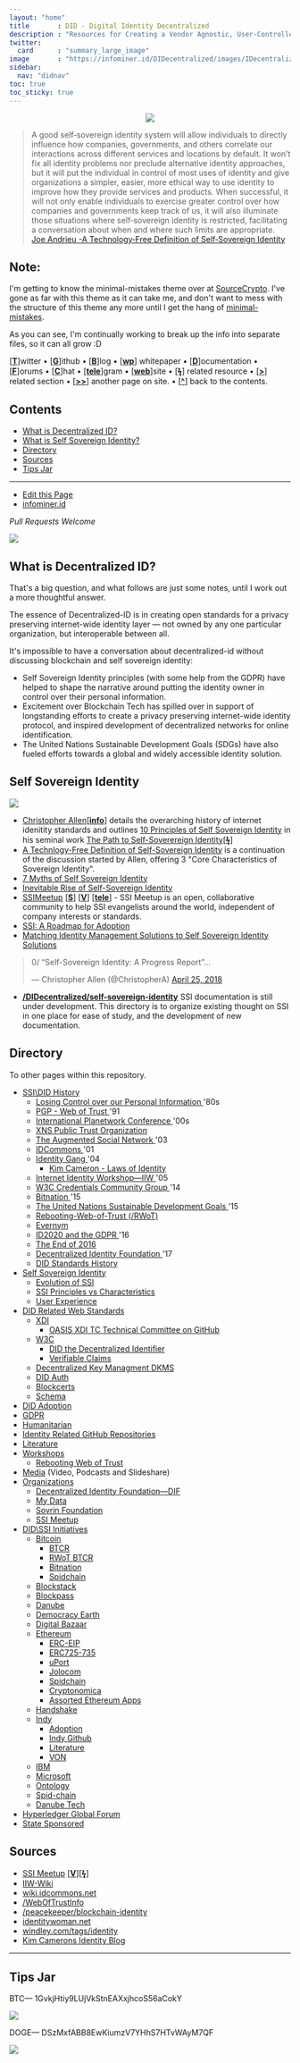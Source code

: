 ```yaml
---
layout: "home"
title       : DID - Digital Identity Decentralized
description : "Resources for Creating a Vendor Agnostic, User-Controlled, Identity Layer for the Internet."
twitter:
  card      : "summary_large_image"
image       : "https://infominer.id/DIDecentralized/images/IDecentralized.png"
sidebar:
  nav: "didnav"
toc: true
toc_sticky: true
---
```


<center><img src="images/identity-decentralized.png"/></center>


>A good self‐sovereign identity system will allow individuals to directly influence how companies, governments, and others correlate our interactions across different services and locations by default. It won’t fix all identity problems nor preclude alternative identity approaches, but it will put the individual in control of most uses of identity and give organizations a simpler, easier, more ethical way to use identity to improve how they provide services and products. When successful, it will not only enable individuals to exercise greater control over how companies and governments keep track of us, it will also illuminate those situations where self‐sovereign identity is restricted, facilitating a conversation about when and where such limits are appropriate. [Joe Andrieu -A Technology‐Free Definition of Self‐Sovereign Identity](https://github.com/jandrieu/rebooting-the-web-of-trust-fall2016/blob/master/topics-and-advance-readings/a-technology-free-definition-of-self-sovereign-identity.pdf)

## Note:

I'm getting to know the minimal-mistakes theme over at [SourceCrypto](https://infominer.id/SourceCrypto). I've gone as far with this theme as it can take me, and don't want to mess with the structure of this theme any more until I get the hang of  [minimal-mistakes](https://mademistakes.com/work/minimal-mistakes-jekyll-theme/).

As you can see, I'm continually working to break up the info into separate files, so it can all grow :D


[[**T**](#contents)]witter • [[**G**](#contents)]ithub • [[**B**](#contents)]log • [[**wp**](#contents)] whitepaper • [[**D**](#contents)]ocumentation • [[**F**](#contents)]orums • [[**C**](#contents)]hat • [[**tele**](#contents)]gram • [[**web**](#contents)]site
• [[**ϟ**](#contents)] related resource • [[**>**](#contents)] related section • [[**>>**](#contents)] another page on site. • [[**^**](#contents)] back to the contents.

## Contents
* [What is Decentralized ID?](#what-is-decentralized-id-)
* [What is Self Sovereign Identity?](#self-sovereign-identity-)
* [Directory](#directory-)
* [Sources](#sources-)
* [Tips Jar](#tips-jar-)

---

* [Edit this Page](https://github.com/infominer33/DIDecentralized)
* [infominer.id](https://infominer.id)

*Pull Requests Welcome*




![](https://i.imgur.com/9KpJRDr.png)


## What is Decentralized ID?

That's a big question, and what follows are just some notes, until I work out a more thoughtful answer.

The essence of Decentralized-ID is in creating open standards for a privacy preserving internet-wide identity layer — not owned by any one particular organization, but interoperable between all.

It's impossible to have a conversation about decentralized-id without discussing blockchain and self sovereign identity: 
  * Self Sovereign Identity principles (with some help from the GDPR) have helped to shape the narrative around putting the identity owner in control over their personal information.
  * Excitement over Blockchain Tech has spilled over in support of longstanding efforts to create a privacy preserving internet-wide identity protocol, and inspired development of decentralized networks for online identification. 
  * The United Nations Sustainable Development Goals (SDGs) have also fueled efforts towards a global and widely accessible identity solution.



## Self Sovereign Identity

![](https://imgur.com/3zz62kpl.png)


* [Christopher Allen](http://www.lifewithalacrity.com/)[[**info**](https://christophera.info/)] details the overarching history of internet idenitity standards and outlines [10 Principles of Self Sovereign Identity](https://github.com/WebOfTrustInfo/self-sovereign-identity/blob/master/self-sovereign-identity-principles.md) in his seminal work [The Path to Self-Soverereign Identity](http://www.lifewithalacrity.com/2016/04/the-path-to-self-soverereign-identity.html)[[**ϟ**](https://www.coindesk.com/path-self-sovereign-identity/amp/)]
* <a href="https://github.com/jandrieu/rebooting-the-web-of-trust-fall2016/raw/master/topics-and-advance-readings/a-technology-free-definition-of-self-sovereign-identity.pdf"><u>A Technlogy-Free Definition of Self-Sovereign Identity</u></a> is a continuation of the discussion started by Allen, offering 3 "Core Characteristics of Sovereign Identity".
* [7 Myths of Self Sovereign Identity](https://medium.com/evernym/7-myths-of-self-sovereign-identity-67aea7416b1)
* [Inevitable Rise of Self-Sovereign Identity](https://sovrin.org/wp-content/uploads/2018/03/The-Inevitable-Rise-of-Self-Sovereign-Identity.pdf)
* [SSIMeetup](http://ssimeetup.org/) [[**S**](https://www.slideshare.net/SSIMeetup/presentations)] [[**V**](https://www.youtube.com/channel/UCSqSTlKdbbCM1muGOhDa3Og)] [[**tele**](https://t.me/SSIMeetup)]
\- SSI Meetup is an open, collaborative community to help SSI evangelists around the world, independent of company interests or standards. 
* [SSI: A Roadmap for Adoption](https://github.com/WebOfTrustInfo/rebooting-the-web-of-trust-spring2018/blob/master/final-documents/a-roadmap-for-ssi.md)
* [Matching Identity Management Solutions to Self Sovereign Identity Solutions](https://www.slideshare.net/TommyKoens/matching-identity-management-solutions-to-selfsovereign-identity-principles)
<blockquote class="twitter-tweet" data-lang="en"><p lang="en" dir="ltr">0/ “Self-Sovereign Identity: A Progress Report”…</p>&mdash; Christopher Allen (@ChristopherA) <a href="https://twitter.com/ChristopherA/status/989120215702261761?ref_src=twsrc%5Etfw">April 25, 2018</a></blockquote>

* **[/DIDecentralized/self-sovereign-identity](self-sovereign-identity)** SSI documentation is still under development. This directory is to organize existing thought on SSI in one place for ease of study, and the development of new documentation.






## Directory
To other pages within this repository.

  * [SSI\DID History](/history/) 
    * [Losing Control over our Personal Information ](/history/#losing-control-over-our-personal-information) '80s
    * [PGP - Web of Trust ](/history/#pgp---web-of-trust-) '91
    * [International Planetwork Conference ](/history/#international-planetwork-conference-) '00s
    * [XNS Public Trust Organization ](/history/#xns-public-trust-organization-)
    * [The Augmented Social Network ](/history/#the-augmented-social-network-) '03
    * [IDCommons ](/history/#idcommons-) '01
    * [Identity Gang ](/history/#identity-gang-) '04
      * [Kim Cameron - Laws of Identity ](/history/#kim-cameron---laws-of-identity) 
    * [Internet Identity Workshop—IIW ](/history/#internet-identity-workshop-) '05
    * [W3C Credentials Community Group ](/history/#w3c-credentials-community-group-) '14 
    * [Bitnation ](/history/#bitnation-) '15
    * [The United Nations Sustainable Development Goals ](/history/#the-united-nations-sustainable-development-goals-) '15
    * [Rebooting-Web-of-Trust (/RWoT)](/history/#rebooting-the-web-of-trust-)
    * [Evernym ](/history/#evernym-)
    * [ID2020 and the GDPR ](/history/#id2020-and-the-gdpr-) '16
    * [The End of 2016 ](/history/#the-end-of-2016-)
    * [Decentralized Identity Foundation ](/history/#decentralized-identity-foundation-) '17
    * [DID Standards History ](/history/#standards-history-)
* [Self Sovereign Identity](/self-sovereign-identity) 
  * [Evolution of SSI](/evolution-of-ssi/) 
  * [SSI Principles vs Characteristics](/ssi-principles-vs-characteristics/) 
  * [User Experience](/user-experience/) 
* [DID Related Web Standards](/standards) 
  * [XDI](/standards/#xdi-) 
    * [OASIS XDI TC Technical Committee on GitHub](/standards/#oasis-xdi-tech-committee-on-github-) 
  * [W3C](/standards/#w3c-) 
    * [DID the Decentralized Identifier](/standards/#did-the-decentralized-identifier-) 
    * [Verifiable Claims](/standards/#verifiable-claims-) 
  * [Decentralized Key Managment DKMS](/standards/#decentralized-key-management-agents-) 
  * [DID Auth](/standards/#did-auth-) 
  * [Blockcerts](/standards/#blockcerts-) 
  * [Schema](/standards/#schema-) 
* [DID Adoption](/adoption/) 
* [GDPR](/gdpr) 
* [Humanitarian](/humanitarian/) 
* [Identity Related GitHub Repositories](/identity-github/) 
* [Literature](/literature/) 
* [Workshops](/workshops) 
  * [Rebooting Web of Trust](/workshops/rebooting-web-of-trust/) 
* [Media](/media/)  (Video, Podcasts and Slideshare) 
* [Organizations](/organizations) 
  * [Decentralized Identity Foundation—DIF](/organizations/identity-foundation/) 
  * [My Data](/organizations/mydata/)
  * [Sovrin Foundation](/organizations/sovrin.foundation/) 
  * [SSI Meetup](/organizations/ssi-meetup/)
* [DID\SSI Initiatives](/id-initiatives) 
  * [Bitcoin](/id-initiatives/bitcoin/) 
    * [BTCR](/id-initiatives/bitcoin/#btcr-)
    * [RWoT BTCR](/id-initiatives/bitcoin/#rwot-btcr-)
    * [Bitnation](/id-initiatives/bitcoin/#bitnation)
    * [Spidchain](/id-initiatives/bitcoin/#spidchain-) 
  * [Blockstack](/id-initiatives/blockstack/) 
  * [Blockpass](/id-initiatives/blockpass/)
  * [Danube](/id-initiatives/danube/)
  * [Democracy Earth](/id-initiatives/democracy-earth/)
  * [Digital Bazaar](/id-initiatives/digital-bazaar/)
  * [Ethereum](/id-initiatives/ethereum/) 
    * [ERC-EIP](/id-initiatives/ethereum/#erc-eip-) 
    * [ERC725-735](/id-initiatives/ethereum/erc725-735-)
    * [uPort](/id-initiatives/ethereum/#uport-) 
    * [Jolocom](/id-initiatives/ethereum/#jolocom-) 
    * [Spidchain](/id-initiatives/ethereum/#spidchain-) 
    * [Cryptonomica](/id-initiatives/ethereum/cryptonomica/) 
    * [Assorted Ethereum Apps](/id-initiatives/ethereum/#assorted-ethereum-apps-) 
  * [Handshake](/id-initiatives/handshake/)
  * [Indy](/id-initiatives/indy-ecosystem/) 
    * [Adoption](/id-initiatives/indy-ecosystem/adoption/) 
    * [Indy Github](/id-initiatives/indy-ecosystem/indy-github/) 
    * [Literature](/id-initiatives/indy-ecosystem/literature/) 
    * [VON](/id-initiatives/indy-ecosystem/VON/) 
  * [IBM](/id-initiatives/ibm/) 
  * [Microsoft](/id-initiatives/microsoft/) 
  * [Ontology](/id-initiatives/ontology/)
  * [Spid-chain](/id-initiatives/spid-chain/)
  * [Danube Tech](/id-initiatives/danube/)  
* [Hyperledger Global Forum](/hgf-2018/) 
* [State Sponsored](/state-sponsored/) 



## Sources
* [SSI Meetup](http://ssimeetup.org/) [[**V**](https://www.youtube.com/channel/UCSqSTlKdbbCM1muGOhDa3Og)][[**ϟ**](https://www.slideshare.net/SSIMeetup/presentations/)] 
* [IIW-Wiki](https://iiw.idcommons.net/Main_Page)
* [wiki.idcommons.net](http://wiki.idcommons.net/Main_Page)
* [/WebOfTrustInfo](https://github.com/WebOfTrustInfo/)
* [/peacekeeper/blockchain-identity](https://github.com/peacekeeper/blockchain-identity)
* [identitywoman.net](https://identitywoman.net/)
* [windley.com/tags/identity](http://www.windley.com/tags/identity.shtml)
* [Kim Camerons Identity Blog](https://identityblog.com)

---

## Tips Jar

BTC— 1GvkjHtiy9LUjVkStnEAXxjhcoS56aCokY

![](https://imgur.com/yXLLm9Bl.png) 

DOGE— DSzMxfABB8EwKiumzV7YHhS7HTvWAyM7QF

![](https://i.imgur.com/0zBLoUP.png) 
